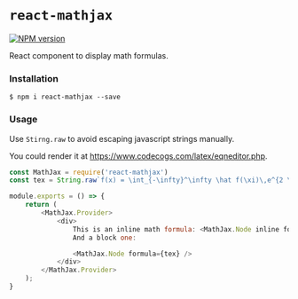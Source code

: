 # `react-mathjax`

[![NPM version](https://badge.fury.io/js/react-mathjax.svg)](http://badge.fury.io/js/react-mathjax)

React component to display math formulas.

### Installation

```
$ npm i react-mathjax --save
```

### Usage

Use `Stirng.raw` to avoid escaping javascript strings manually.

You could render it at https://www.codecogs.com/latex/eqneditor.php.
 
```js
const MathJax = require('react-mathjax')
const tex = String.raw`f(x) = \int_{-\infty}^\infty \hat f(\xi)\,e^{2 \pi i \xi x} \,d\xi`

module.exports = () => {
    return (
        <MathJax.Provider>
            <div>
                This is an inline math formula: <MathJax.Node inline formula={'a = b'} />
                And a block one:

                <MathJax.Node formula={tex} />
            </div>
        </MathJax.Provider>
    );
}
```

